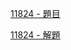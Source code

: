 [11824 - 題目](https://cpe.cse.nsysu.edu.tw/cpe/file/attendance/problemPdf/11824.pdf)

[11824 - 解題](https://zerojudge.tw/ShowProblem?problemid=j038)
